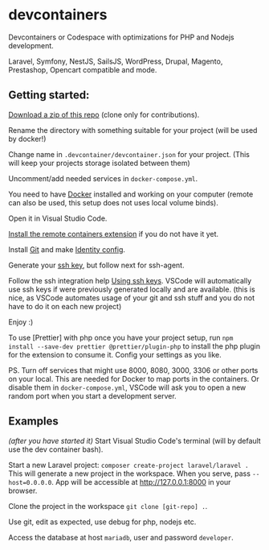 # devcontainers
Devcontainers or Codespace with optimizations for PHP and Nodejs development.

Laravel, Symfony, NestJS, SailsJS, WordPress, Drupal, Magento, Prestashop, Opencart compatible and mode.

## Getting started:

[Download a zip of this repo](https://github.com/madalinignisca/devcontainers/archive/master.zip)
(clone only for contributions).

Rename the directory with something suitable for your project
(will be used by docker!)

Change name in `.devcontainer/devcontainer.json` for your project.
(This will keep your projects storage isolated between them)

Uncomment/add needed services in `docker-compose.yml`.

You need to have [Docker](https://docs.docker.com/get-docker/)
installed and working on your computer
(remote can also be used, this setup does not uses local volume binds).

Open it in Visual Studio Code.

[Install the remote containers extension](https://marketplace.visualstudio.com/items?itemName=ms-vscode-remote.remote-containers)
if you do not have it yet.

Install [Git](https://git-scm.com/) and make
[Identity config](https://git-scm.com/book/en/v2/Getting-Started-First-Time-Git-Setup).

Generate your [ssh key](https://docs.github.com/en/github/authenticating-to-github/generating-a-new-ssh-key-and-adding-it-to-the-ssh-agent),
but follow next for ssh-agent.

Follow the ssh integration help [Using ssh keys](https://code.visualstudio.com/docs/remote/containers#_using-ssh-keys).
VSCode will automatically use ssh keys if were previously generated locally and are available.
(this is nice, as VSCode automates usage of your git and ssh stuff and you do not have to do it on each new project)

Enjoy :)

To use [Prettier] with php once you have your project setup, run
`npm install --save-dev prettier @prettier/plugin-php`
to install the php plugin for the extension to consume it. Config your settings as you like.

PS. Turn off services that might use 8000, 8080, 3000, 3306 or other ports on your local.
This are needed for Docker to map ports in the containers.
Or disable them in `docker-compose.yml`, VSCode will ask you to open a new random port
when you start a development server.

## Examples
_(after you have started it)_
Start Visual Studio Code's terminal (will by default use the dev container bash).

Start a new Laravel project: `composer create-project laravel/laravel .`
This will generate a new project in the workspace.
When you serve, pass `--host=0.0.0.0`. App will be accessible at http://127.0.0.1:8000 in your browser.

Clone the project in the workspace `git clone [git-repo] .`.

Use git, edit as expected, use debug for php, nodejs etc.

Access the database at host `mariadb`, user and password `developer`.
